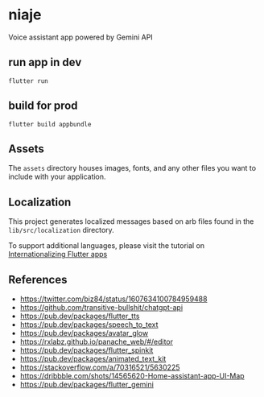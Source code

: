 # niaje

Voice assistant app powered by Gemini API

## run app in dev

`flutter run`

## build for prod

`flutter build appbundle`

## Assets

The `assets` directory houses images, fonts, and any other files you want to
include with your application.

## Localization

This project generates localized messages based on arb files found in
the `lib/src/localization` directory.

To support additional languages, please visit the tutorial on
[Internationalizing Flutter
apps](https://flutter.dev/docs/development/accessibility-and-localization/internationalization)

## References

- https://twitter.com/biz84/status/1607634100784959488
- https://github.com/transitive-bullshit/chatgpt-api
- https://pub.dev/packages/flutter_tts
- https://pub.dev/packages/speech_to_text
- https://pub.dev/packages/avatar_glow
- https://rxlabz.github.io/panache_web/#/editor
- https://pub.dev/packages/flutter_spinkit
- https://pub.dev/packages/animated_text_kit
- https://stackoverflow.com/a/70316521/5630225
- https://dribbble.com/shots/14565620-Home-assistant-app-UI-Map
- https://pub.dev/packages/flutter_gemini
